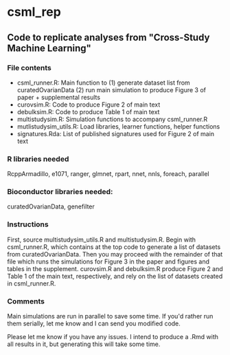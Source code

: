 # csml_rep
## Code to replicate analyses from "Cross-Study Machine Learning"

### File contents

- csml_runner.R: Main function to (1) generate dataset list from curatedOvarianData (2) run main simulation to produce Figure 3 of paper + supplemental results
- curovsim.R: Code to produce Figure 2 of main text
- debulksim.R: Code to produce Table 1 of main text
- multistudysim.R: Simulation functions to accompany csml_runner.R
- mutlistudysim_utils.R: Load libraries, learner functions, helper functions
- signatures.Rda: List of published signatures used for Figure 2 of main text

### R libraries needed

RcppArmadillo, e1071, ranger, glmnet, rpart, nnet, nnls, foreach, parallel

### Bioconductor libraries needed:

curatedOvarianData, genefilter

### Instructions

First, source multistudysim_utils.R and multistudysim.R. Begin with csml_runner.R, which contains at the top code to generate a list of datasets from curatedOvarianData.
Then you may proceed with the remainder of that file which runs the simulations for Figure 3 in the paper and figures and tables in the supplement. 
curovsim.R and debulksim.R produce Figure 2 and Table 1 of the main text, respectively, and rely on the list of datasets created in csml_runner.R.

### Comments

Main simulations are run in parallel to save some time. If you'd rather run them serially, let me know and I can send you modified code.

Please let me know if you have any issues. I intend to produce a .Rmd with all results in it, but generating this will take some time.